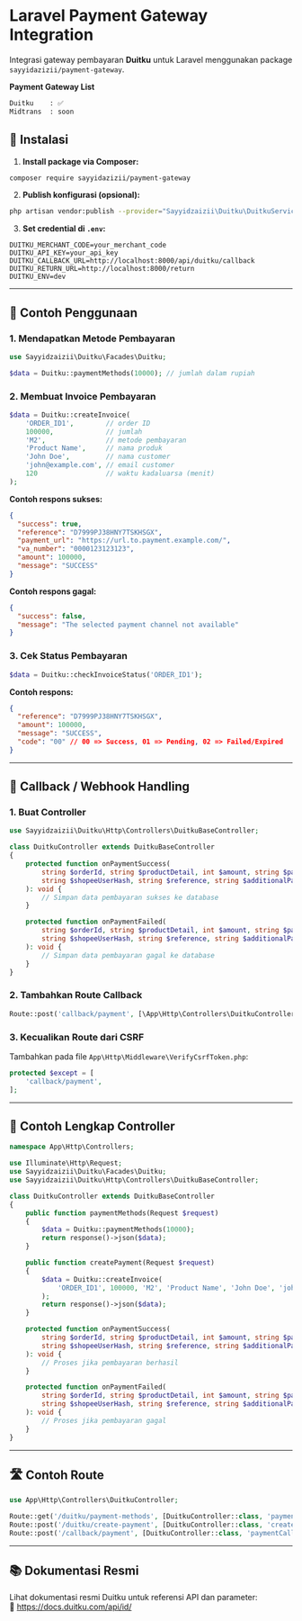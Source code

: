 
# Laravel Payment Gateway Integration

Integrasi gateway pembayaran **Duitku** untuk Laravel menggunakan package `sayyidazizii/payment-gateway`.

 
**Payment Gateway List**

```bash
Duitku    : ✅
Midtrans  : soon

```


## 🔧 Instalasi

1. **Install package via Composer:**

```bash
composer require sayyidazizii/payment-gateway
```

2. **Publish konfigurasi (opsional):**

```bash
php artisan vendor:publish --provider="Sayyidzaizii\Duitku\DuitkuServiceProvider"
```

3. **Set credential di `.env`:**

```env
DUITKU_MERCHANT_CODE=your_merchant_code
DUITKU_API_KEY=your_api_key
DUITKU_CALLBACK_URL=http://localhost:8000/api/duitku/callback
DUITKU_RETURN_URL=http://localhost:8000/return
DUITKU_ENV=dev
```

---

## 🚀 Contoh Penggunaan

### 1. Mendapatkan Metode Pembayaran

```php
use Sayyidzaizii\Duitku\Facades\Duitku;

$data = Duitku::paymentMethods(10000); // jumlah dalam rupiah
```

### 2. Membuat Invoice Pembayaran

```php
$data = Duitku::createInvoice(
    'ORDER_ID1',        // order ID
    100000,             // jumlah
    'M2',               // metode pembayaran
    'Product Name',     // nama produk
    'John Doe',         // nama customer
    'john@example.com', // email customer
    120                 // waktu kadaluarsa (menit)
);
```

**Contoh respons sukses:**

```json
{
  "success": true,
  "reference": "D7999PJ38HNY7TSKHSGX",
  "payment_url": "https://url.to.payment.example.com/",
  "va_number": "0000123123123",
  "amount": 100000,
  "message": "SUCCESS"
}
```

**Contoh respons gagal:**

```json
{
  "success": false,
  "message": "The selected payment channel not available"
}
```

### 3. Cek Status Pembayaran

```php
$data = Duitku::checkInvoiceStatus('ORDER_ID1');
```

**Contoh respons:**

```json
{
  "reference": "D7999PJ38HNY7TSKHSGX",
  "amount": 100000,
  "message": "SUCCESS",
  "code": "00" // 00 => Success, 01 => Pending, 02 => Failed/Expired
}
```

---

## 📡 Callback / Webhook Handling

### 1. Buat Controller

```php
use Sayyidzaizii\Duitku\Http\Controllers\DuitkuBaseController;

class DuitkuController extends DuitkuBaseController
{
    protected function onPaymentSuccess(
        string $orderId, string $productDetail, int $amount, string $paymentCode,
        string $shopeeUserHash, string $reference, string $additionalParam
    ): void {
        // Simpan data pembayaran sukses ke database
    }

    protected function onPaymentFailed(
        string $orderId, string $productDetail, int $amount, string $paymentCode,
        string $shopeeUserHash, string $reference, string $additionalParam
    ): void {
        // Simpan data pembayaran gagal ke database
    }
}
```

### 2. Tambahkan Route Callback

```php
Route::post('callback/payment', [\App\Http\Controllers\DuitkuController::class, 'paymentCallback']);
```

### 3. Kecualikan Route dari CSRF

Tambahkan pada file `App\Http\Middleware\VerifyCsrfToken.php`:

```php
protected $except = [
    'callback/payment',
];
```

---

## 📂 Contoh Lengkap Controller

```php
namespace App\Http\Controllers;

use Illuminate\Http\Request;
use Sayyidzaizii\Duitku\Facades\Duitku;
use Sayyidzaizii\Duitku\Http\Controllers\DuitkuBaseController;

class DuitkuController extends DuitkuBaseController
{
    public function paymentMethods(Request $request)
    {
        $data = Duitku::paymentMethods(10000);
        return response()->json($data);
    }

    public function createPayment(Request $request)
    {
        $data = Duitku::createInvoice(
            'ORDER_ID1', 100000, 'M2', 'Product Name', 'John Doe', 'john@example.com', 120
        );
        return response()->json($data);
    }

    protected function onPaymentSuccess(
        string $orderId, string $productDetail, int $amount, string $paymentCode,
        string $shopeeUserHash, string $reference, string $additionalParam
    ): void {
        // Proses jika pembayaran berhasil
    }

    protected function onPaymentFailed(
        string $orderId, string $productDetail, int $amount, string $paymentCode,
        string $shopeeUserHash, string $reference, string $additionalParam
    ): void {
        // Proses jika pembayaran gagal
    }
}
```

---

## 🛣️ Contoh Route

```php
use App\Http\Controllers\DuitkuController;

Route::get('/duitku/payment-methods', [DuitkuController::class, 'paymentMethods']);
Route::post('/duitku/create-payment', [DuitkuController::class, 'createPayment']);
Route::post('/callback/payment', [DuitkuController::class, 'paymentCallback']);
```

---

## 📚 Dokumentasi Resmi

Lihat dokumentasi resmi Duitku untuk referensi API dan parameter:  
🔗 https://docs.duitku.com/api/id/
